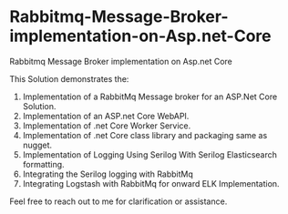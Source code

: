 # Rabbitmq-Message-Broker-implementation-on-Asp.net-Core
Rabbitmq Message Broker implementation on Asp.net Core

This Solution demonstrates the:
1. Implementation of a RabbitMq Message broker for an ASP.Net Core Solution.
2. Implementation of an ASP.net Core WebAPI.
3. Implementation of .net Core Worker Service.
4. Implementation of .net Core class library and packaging same as nugget.
5. Implementation of Logging Using Serilog With Serilog Elasticsearch formatting.
6. Integrating the Serilog logging with RabbitMq
7. Integrating Logstash  with RabbitMq for onward ELK Implementation.

Feel free to reach out to me for clarification or assistance.

